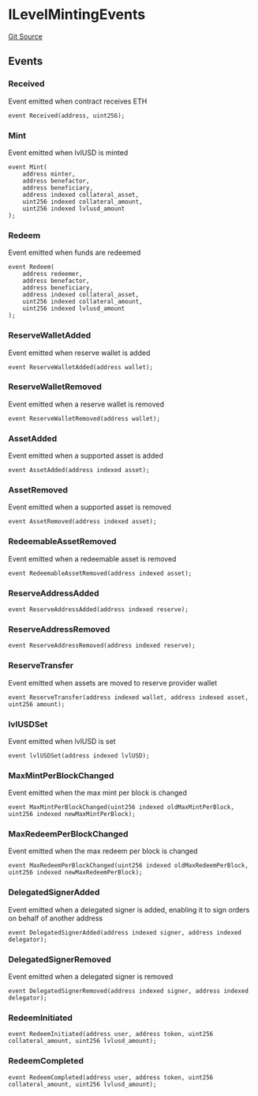 # ILevelMintingEvents
[Git Source](https://github.com/Level-Money/contracts/blob/dc473999128bb60d87e479b557f6971af65ff8db/src/v1/interfaces/ILevelMintingEvents.sol)


## Events
### Received
Event emitted when contract receives ETH


```solidity
event Received(address, uint256);
```

### Mint
Event emitted when lvlUSD is minted


```solidity
event Mint(
    address minter,
    address benefactor,
    address beneficiary,
    address indexed collateral_asset,
    uint256 indexed collateral_amount,
    uint256 indexed lvlusd_amount
);
```

### Redeem
Event emitted when funds are redeemed


```solidity
event Redeem(
    address redeemer,
    address benefactor,
    address beneficiary,
    address indexed collateral_asset,
    uint256 indexed collateral_amount,
    uint256 indexed lvlusd_amount
);
```

### ReserveWalletAdded
Event emitted when reserve wallet is added


```solidity
event ReserveWalletAdded(address wallet);
```

### ReserveWalletRemoved
Event emitted when a reserve wallet is removed


```solidity
event ReserveWalletRemoved(address wallet);
```

### AssetAdded
Event emitted when a supported asset is added


```solidity
event AssetAdded(address indexed asset);
```

### AssetRemoved
Event emitted when a supported asset is removed


```solidity
event AssetRemoved(address indexed asset);
```

### RedeemableAssetRemoved
Event emitted when a redeemable asset is removed


```solidity
event RedeemableAssetRemoved(address indexed asset);
```

### ReserveAddressAdded

```solidity
event ReserveAddressAdded(address indexed reserve);
```

### ReserveAddressRemoved

```solidity
event ReserveAddressRemoved(address indexed reserve);
```

### ReserveTransfer
Event emitted when assets are moved to reserve provider wallet


```solidity
event ReserveTransfer(address indexed wallet, address indexed asset, uint256 amount);
```

### lvlUSDSet
Event emitted when lvlUSD is set


```solidity
event lvlUSDSet(address indexed lvlUSD);
```

### MaxMintPerBlockChanged
Event emitted when the max mint per block is changed


```solidity
event MaxMintPerBlockChanged(uint256 indexed oldMaxMintPerBlock, uint256 indexed newMaxMintPerBlock);
```

### MaxRedeemPerBlockChanged
Event emitted when the max redeem per block is changed


```solidity
event MaxRedeemPerBlockChanged(uint256 indexed oldMaxRedeemPerBlock, uint256 indexed newMaxRedeemPerBlock);
```

### DelegatedSignerAdded
Event emitted when a delegated signer is added, enabling it to sign orders on behalf of another address


```solidity
event DelegatedSignerAdded(address indexed signer, address indexed delegator);
```

### DelegatedSignerRemoved
Event emitted when a delegated signer is removed


```solidity
event DelegatedSignerRemoved(address indexed signer, address indexed delegator);
```

### RedeemInitiated

```solidity
event RedeemInitiated(address user, address token, uint256 collateral_amount, uint256 lvlusd_amount);
```

### RedeemCompleted

```solidity
event RedeemCompleted(address user, address token, uint256 collateral_amount, uint256 lvlusd_amount);
```

